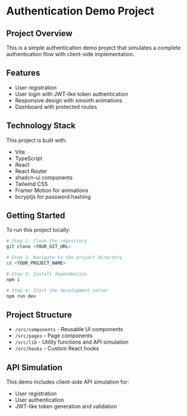 
# Authentication Demo Project

## Project Overview

This is a simple authentication demo project that simulates a complete authentication flow with client-side implementation.

## Features

- User registration
- User login with JWT-like token authentication
- Responsive design with smooth animations
- Dashboard with protected routes

## Technology Stack

This project is built with:

- Vite
- TypeScript
- React
- React Router
- shadcn-ui components
- Tailwind CSS
- Framer Motion for animations
- bcryptjs for password hashing

## Getting Started

To run this project locally:

```sh
# Step 1: Clone the repository
git clone <YOUR_GIT_URL>

# Step 2: Navigate to the project directory
cd <YOUR_PROJECT_NAME>

# Step 3: Install dependencies
npm i

# Step 4: Start the development server
npm run dev
```

## Project Structure

- `/src/components` - Reusable UI components
- `/src/pages` - Page components
- `/src/lib` - Utility functions and API simulation
- `/src/hooks` - Custom React hooks

## API Simulation

This demo includes client-side API simulation for:
- User registration
- User authentication
- JWT-like token generation and validation

